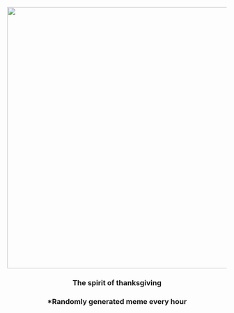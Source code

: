 <p align="center">
        <img src="https://i.redd.it/9wce9xt6tby91.jpg" width="600" height="600">
        </p>
        <h3 align="center">The spirit of thanksgiving</h3>
        <h3 align="center">*Randomly generated meme every hour</h3>
    